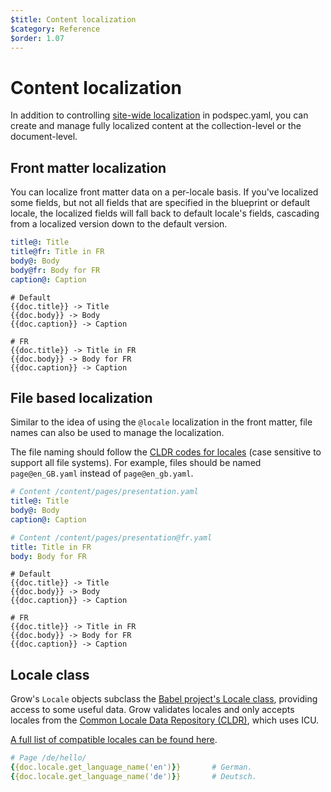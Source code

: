 ```yaml
---
$title: Content localization
$category: Reference
$order: 1.07
---
```

# Content localization

In addition to controlling [site-wide localization]({{g.doc('/docs/content-localization/').url.path}}#localization) in podspec.yaml, you can create and manage fully localized content at the collection-level or the document-level.

## Front matter localization

You can localize front matter data on a per-locale basis. If you've localized some fields, but not all fields that are specified in the blueprint or default locale, the localized fields will fall back to default locale's fields, cascading from a localized version down to the default version.

```yaml
title@: Title
title@fr: Title in FR
body@: Body
body@fr: Body for FR
caption@: Caption
```

```jinja
# Default
{{doc.title}} -> Title
{{doc.body}} -> Body
{{doc.caption}} -> Caption

# FR
{{doc.title}} -> Title in FR
{{doc.body}} -> Body for FR
{{doc.caption}} -> Caption
```

## File based localization

Similar to the idea of using the `@locale` localization in the front matter, file names can also be used to manage the localization.

The file naming should follow the [CLDR codes for locales][icu] (case sensitive to support all file systems). For example, files should be named `page@en_GB.yaml` instead of `page@en_gb.yaml`.

```yaml
# Content /content/pages/presentation.yaml
title@: Title
body@: Body
caption@: Caption
```

```yaml
# Content /content/pages/presentation@fr.yaml
title: Title in FR
body: Body for FR
```

```jinja
# Default
{{doc.title}} -> Title
{{doc.body}} -> Body
{{doc.caption}} -> Caption

# FR
{{doc.title}} -> Title in FR
{{doc.body}} -> Body for FR
{{doc.caption}} -> Caption
```

## Locale class

Grow's `Locale` objects subclass the [Babel project's Locale class](http://babel.pocoo.org/en/latest/locale.html#the-locale-class), providing access to some useful data. Grow validates locales and only accepts locales from the [Common Locale Data Repository (CLDR)](http://unicode.org/cldr/), which uses ICU.

[A full list of compatible locales can be found here][icu].

```yaml
# Page /de/hello/
{{doc.locale.get_language_name('en')}}       # German.
{{doc.locale.get_language_name('de')}}       # Deutsch.
```

[icu]: http://www.localeplanet.com/icu/
